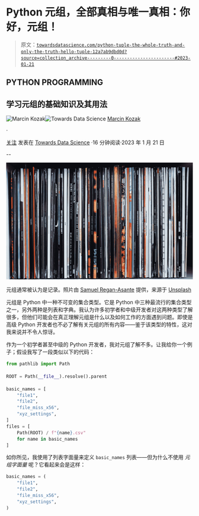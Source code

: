 # Python 元组，全部真相与唯一真相：你好，元组！

> 原文：[`towardsdatascience.com/python-tuple-the-whole-truth-and-only-the-truth-hello-tuple-12a7ab9dbd0d?source=collection_archive---------0-----------------------#2023-01-21`](https://towardsdatascience.com/python-tuple-the-whole-truth-and-only-the-truth-hello-tuple-12a7ab9dbd0d?source=collection_archive---------0-----------------------#2023-01-21)

## PYTHON PROGRAMMING

## 学习元组的基础知识及其用法

[](https://medium.com/@nyggus?source=post_page-----12a7ab9dbd0d--------------------------------)![Marcin Kozak](https://medium.com/@nyggus?source=post_page-----12a7ab9dbd0d--------------------------------)[](https://towardsdatascience.com/?source=post_page-----12a7ab9dbd0d--------------------------------)![Towards Data Science](https://towardsdatascience.com/?source=post_page-----12a7ab9dbd0d--------------------------------) [Marcin Kozak](https://medium.com/@nyggus?source=post_page-----12a7ab9dbd0d--------------------------------)

·

[关注](https://medium.com/m/signin?actionUrl=https%3A%2F%2Fmedium.com%2F_%2Fsubscribe%2Fuser%2F4762f0cff9b2&operation=register&redirect=https%3A%2F%2Ftowardsdatascience.com%2Fpython-tuple-the-whole-truth-and-only-the-truth-hello-tuple-12a7ab9dbd0d&user=Marcin+Kozak&userId=4762f0cff9b2&source=post_page-4762f0cff9b2----12a7ab9dbd0d---------------------post_header-----------) 发表在 [Towards Data Science](https://towardsdatascience.com/?source=post_page-----12a7ab9dbd0d--------------------------------) ·16 分钟阅读·2023 年 1 月 21 日[](https://medium.com/m/signin?actionUrl=https%3A%2F%2Fmedium.com%2F_%2Fvote%2Ftowards-data-science%2F12a7ab9dbd0d&operation=register&redirect=https%3A%2F%2Ftowardsdatascience.com%2Fpython-tuple-the-whole-truth-and-only-the-truth-hello-tuple-12a7ab9dbd0d&user=Marcin+Kozak&userId=4762f0cff9b2&source=-----12a7ab9dbd0d---------------------clap_footer-----------)

--

[](https://medium.com/m/signin?actionUrl=https%3A%2F%2Fmedium.com%2F_%2Fbookmark%2Fp%2F12a7ab9dbd0d&operation=register&redirect=https%3A%2F%2Ftowardsdatascience.com%2Fpython-tuple-the-whole-truth-and-only-the-truth-hello-tuple-12a7ab9dbd0d&source=-----12a7ab9dbd0d---------------------bookmark_footer-----------)![](img/74860d4642efa6cd08de3d7411205690.png)

元组通常被认为是记录。照片由 [Samuel Regan-Asante](https://unsplash.com/@fkaregan?utm_source=medium&utm_medium=referral) 提供，来源于 [Unsplash](https://unsplash.com/?utm_source=medium&utm_medium=referral)

元组是 Python 中一种不可变的集合类型。它是 Python 中三种最流行的集合类型之一，另外两种是列表和字典。我认为许多初学者和中级开发者对这两种类型了解很多，但他们可能会在真正理解元组是什么以及如何工作的方面遇到问题。即使是高级 Python 开发者也不必了解有关元组的所有内容——鉴于该类型的特性，这对我来说并不令人惊讶。

作为一个初学者甚至中级的 Python 开发者，我对元组了解不多。让我给你一个例子；假设我写了一段类似以下的代码：

```py
from pathlib import Path

ROOT = Path(__file__).resolve().parent

basic_names = [
    "file1",
    "file2",
    "file_miss_x56",
    "xyz_settings",
]
files = [
    Path(ROOT) / f"{name}.csv"
    for name in basic_names
]
```

如你所见，我使用了列表字面量来定义 `basic_names` 列表——但为什么不使用 *元组字面量* 呢？它看起来会是这样：

```py
basic_names = (
    "file1",
    "file2",
    "file_miss_x56",
    "xyz_settings",
)
```

